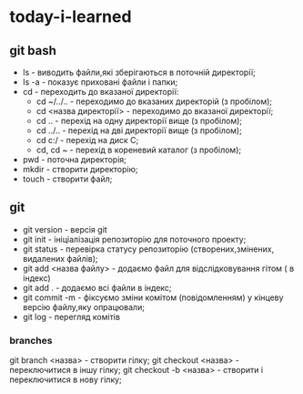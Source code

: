 # today-i-learned
## git bash
- ls - виводить файли,які зберігаються в поточній директорії;
- ls -a - показує приховані файли і папки;
- cd - переходить до вказаної директорії:
    - cd ~/../.. - переходимо до вказаних директорій (з пробілом);
    - cd <назва директорії> - переходимо до вказаної директорії;
    - cd  .. - перехід на одну директорії вище (з пробілом);
    - cd  ../.. - перехід на дві директорії вище (з пробілом);
    - сd c:/ - перехід на диск С;
    - cd, cd ~ - перехід в кореневий каталог (з пробілом);
 - pwd - поточна директорія;
 - mkdir - створити директорію;
 - touch - створити файл;

## git
- git version - версія git
- git init - ініціалізація репозиторію для поточного проекту;
- git status - перевірка статусу репозиторію (створених,змінених, видалених файлів);
- git add <назва файлу> - додаємо файл для відслідковування гітом ( в індекс)
- git add . - додаємо всі файли в індекс;
- git commit -m - фіксуємо зміни комітом (повідомленням) у кінцеву версію файлу,яку опрацювали;
- git log - перегляд комітів

### branches
git branch <назва> - створити гілку;
git checkout <назва> - переключитися в іншу гілку;
git checkout -b <назва> - cтворити і переключитися в нову гілку;
